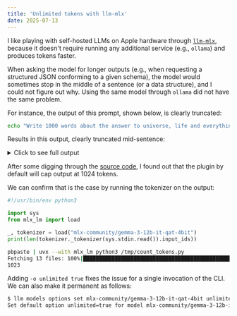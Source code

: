 ```yaml
---
title: 'Unlimited tokens with llm-mlx'
date: 2025-07-13
---
```


I like playing with self-hosted LLMs on Apple hardware through
[`llm-mlx`](https://github.com/simonw/llm-mlx/tree/main), because it doesn't
require running any additional service (e.g., `ollama`) and produces tokens
faster.

When asking the model for longer outputs (e.g., when requesting a structured
JSON conforming to a given schema), the model would sometimes stop in the
middle of a sentence (or a data structure), and I could not figure out why. 
Using the same model through `ollama` did not have the same problem.

For instance, the output of this prompt, shown below, is clearly truncated:

```bash
echo "Write 1000 words about the answer to universe, life and everything" | llm prompt -m mlx-community/gemma-3-12b-it-qat-4bit
```

Results in this output, clearly truncated mid-sentence:

<details markdown=1>
  <summary markdown=span>Click to see full output</summary>
> ### 42: Beyond the Number, Exploring the Answer to Everything
> 
> Douglas Adams’ *The Hitchhiker’s Guide to the Galaxy* famously posits that the answer to the ultimate questions of life, the universe, and everything is 42. It's a brilliant, absurd, and ultimately profound joke, but the joke itself begs a deeper exploration. While the number itself holds little inherent meaning within the narrative, the quest to *find* it, and the subsequent disappointment when it's revealed as a seemingly random digit, speaks volumes about humanity's persistent search for meaning in a vast and often baffling cosmos.  Let's unpack the joke, the number's cultural impact, and, most importantly, what the pursuit of "the answer" might actually reveal about our understanding of the universe, life, and everything.
> 
> **The Absurdity of a Definitive Answer**
> 
> The brilliance of Adams' joke lies in its dismantling of the very notion of a singular, definitive answer.  Humans, throughout history, have sought grand unifying theories – philosophical systems, religious doctrines, scientific models – that promise to explain everything.  We crave order, predictability, and a sense of control in a universe that often feels chaotic and indifferent to our existence.  The supercomputer Deep Thought, tasked with calculating the Answer to the Ultimate Question, spends seven and a half million years crunching numbers, only to deliver a number devoid of context.
> 
> This is precisely Adams' point. The question itself might be flawed. The universe might not operate on principles easily digestible by human intellect. The quest for a single, all-encompassing answer may be a futile exercise, born from our innate desire to simplify and categorize.  We often impose order on a reality that may be fundamentally beyond our ability to fully comprehend.  Imagine trying to explain quantum mechanics to a goldfish – the concepts are simply beyond its cognitive framework. Perhaps we are, in a cosmic sense, that goldfish, struggling to grasp the vastness and complexity of existence.
> 
> **The Number 42: More Than Just a Joke**
> 
> While Adams claimed he chose 42 randomly, the number itself has taken on a life of its own. Mathematicians and number enthusiasts have pointed out various interesting properties:
> 
> * **Binary Representation:** In binary, 42 is represented as 101010, which some find aesthetically pleasing and potentially symbolic.
> * **Sum of Triangular Numbers:** 42 is the sum of the first six triangular numbers.
> * **ASCII Code:** The ASCII code for the asterisk (*) character, often used as a wildcard in computer programming, is 42. This connection to computers resonates with the narrative's focus on technology and artificial intelligence.
> * **Mathematical Significance:**  While not profoundly significant in itself, 42 is a common number in various mathematical contexts, subtly reinforcing the idea that even seemingly random numbers can hold a certain resonance.
> 
> However, attributing profound meaning to these coincidences misses the core of Adams’ message. The fact that people *seek* to find meaning in the number 42 is far more significant than the number itself. It demonstrates our innate tendency to search for patterns and connections, even in the face of randomness.
> 
> **Beyond the Answer: The Value of the Question**
> 
> If 42 is not the answer, then what is? Perhaps the pursuit of the answer is more valuable than the answer itself.  The story of Deep Thought highlights this perfectly. The computer calculates the answer, but doesn’t know the question. It then needs to build an even larger computer, Earth, to determine what the Ultimate Question actually *is*.
> 
> This reveals a crucial truth: understanding the universe isn't about arriving at a final, definitive answer. It's about the ongoing process of asking better questions.  Scientific progress isn’s about achieving absolute certainty; it's about refining our understanding through observation, experimentation, and critical thinking. Philosophical inquiry isn’t about reaching a conclusive state; it’s about exploring different perspectives, challenging assumptions, and continually revising our worldview.
> 
> **The Universe, Life, and Everything: A Multifaceted Perspective**
> 
> Let’s break down the three components of the ultimate question and consider what a more nuanced approach might yield:
> 
> * **The Universe:** Modern cosmology paints a breathtakingly vast and complex picture. We’re grappling with dark matter, dark energy, the possibility of multiple universes, and the fundamental laws that govern reality. There's no single, easy-to-understand answer to "What is the universe?" Instead, we have a constantly evolving model based on observation and theory, acknowledging the limits of our current knowledge. The universe isn't a static entity waiting to be understood; it's a dynamic, expanding, and potentially infinite system.
> * **Life:** The origin of life remains one of the greatest mysteries. While we've made significant strides in understanding the building blocks of life and the conditions that might have fostered its emergence
> 
</details>

After some digging through the [source
code](https://github.com/simonw/llm-mlx/blob/b477833b807143241220f6561742833070d907cc/llm_mlx.py#L20),
I found out that the plugin by default will cap output at 1024 tokens. 

We can confirm that is the case by running the tokenizer on the output:

```python
#!/usr/bin/env python3

import sys
from mlx_lm import load

_, tokenizer = load("mlx-community/gemma-3-12b-it-qat-4bit")
print(len(tokenizer._tokenizer(sys.stdin.read()).input_ids))
```

```bash
pbpaste | uvx --with mlx_lm python3 /tmp/count_tokens.py
Fetching 13 files: 100%|█████████████████████████████████████████████████████████████████████████████████████████████████████████████████████| 13/13 [00:00<00:00, 260889.72it/s]
1023
```

Adding `-o unlimited true` fixes the issue for a single invocation of the CLI.
We can also make it permanent as follows:

```bash
$ llm models options set mlx-community/gemma-3-12b-it-qat-4bit unlimited true
Set default option unlimited=true for model mlx-community/gemma-3-12b-it-qat-4bit
```

